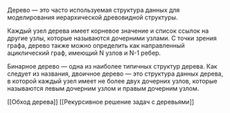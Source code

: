 Дерево — это часто используемая структура данных для моделирования иерархической древовидной структуры.
  
Каждый узел дерева имеет корневое значение и список ссылок на другие узлы, которые называются дочерними узлами. С точки зрения графа, дерево также можно определить как направленный ациклический граф, имеющий N узлов и N-1 ребер.

Бинарное дерево — одна из наиболее типичных структур дерева. Как следует из названия, двоичное дерево — это структура данных дерева, в которой каждый узел имеет не более двух дочерних узлов, которые называются левым дочерним узлом и правым дочерним узлом.

[[Обход дерева]]
[[Рекурсивное решение задач с деревьями]]
